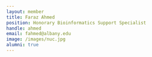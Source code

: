 ```yaml
---
layout: member
title: Faraz Ahmed
position: Honorary Bioinformatics Support Specialist
handle: ahmed
email: fahmed@albany.edu
image: /images/nuc.jpg
alumni: true
---
```


